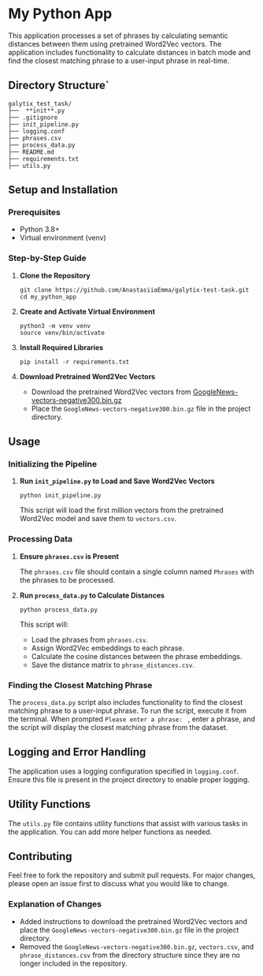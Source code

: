 # My Python App

This application processes a set of phrases by calculating semantic distances between them using pretrained Word2Vec vectors. The application includes functionality to calculate distances in batch mode and find the closest matching phrase to a user-input phrase in real-time.

## Directory Structure` 

```
galytix_test_task/ 
├──  **init**.py 
├── .gitignore 
├── init_pipeline.py 
├── logging.conf 
├── phrases.csv 
├── process_data.py 
├── README.md 
├── requirements.txt 
├── utils.py
```

## Setup and Installation

### Prerequisites

- Python 3.8+
- Virtual environment (venv)

### Step-by-Step Guide

1. **Clone the Repository**
    ```
    git clone https://github.com/AnastasiiaEmma/galytix-test-task.git
    cd my_python_app
    ```

2.  **Create and Activate Virtual Environment**
    ```
    python3 -m venv venv
    source venv/bin/activate
    ```
    
4.  **Install Required Libraries**
    ```
    pip install -r requirements.txt 
    ```
    
5.  **Download Pretrained Word2Vec Vectors**
    
    - Download the pretrained Word2Vec vectors from  [GoogleNews-vectors-negative300.bin.gz](https://drive.google.com/file/d/0B7XkCwpI5KDYNlNUTTlSS21pQmM)
    - Place the  `GoogleNews-vectors-negative300.bin.gz`  file in the project directory.

## Usage

### Initializing the Pipeline

1.  **Run  `init_pipeline.py`  to Load and Save Word2Vec Vectors**

    `python init_pipeline.py` 
    
    This script will load the first million vectors from the pretrained Word2Vec model and save them to  `vectors.csv`.
    

### Processing Data

1.  **Ensure  `phrases.csv`  is Present**
    
    The  `phrases.csv`  file should contain a single column named  `Phrases`  with the phrases to be processed.
    
2.  **Run  `process_data.py`  to Calculate Distances**

    `python process_data.py` 
    
    This script will:
    
    -   Load the phrases from  `phrases.csv`.
    -   Assign Word2Vec embeddings to each phrase.
    -   Calculate the cosine distances between the phrase embeddings.
    -   Save the distance matrix to  `phrase_distances.csv`.

### Finding the Closest Matching Phrase

The  `process_data.py`  script also includes functionality to find the closest matching phrase to a user-input phrase. To run the script, execute it from the terminal. When prompted `Please enter a phrase: ` , enter a phrase, and the script will display the closest matching phrase from the dataset.


## Logging and Error Handling

The application uses a logging configuration specified in  `logging.conf`. Ensure this file is present in the project directory to enable proper logging.

## Utility Functions

The  `utils.py`  file contains utility functions that assist with various tasks in the application. You can add more helper functions as needed.

## Contributing

Feel free to fork the repository and submit pull requests. For major changes, please open an issue first to discuss what you would like to change.
### Explanation of Changes
- Added instructions to download the pretrained Word2Vec vectors and place the `GoogleNews-vectors-negative300.bin.gz` file in the project directory.
- Removed the `GoogleNews-vectors-negative300.bin.gz`, `vectors.csv`, and `phrase_distances.csv` from the directory structure since they are no longer included in the repository.
